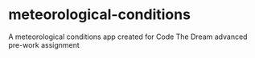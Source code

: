 # meteorological-conditions
A meteorological conditions app created for Code The Dream advanced pre-work assignment
